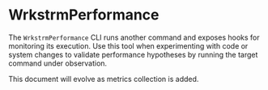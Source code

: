 # WrkstrmPerformance

The `WrkstrmPerformance` CLI runs another command and exposes hooks for monitoring its execution.
Use this tool when experimenting with code or system changes to validate performance hypotheses by
running the target command under observation.

This document will evolve as metrics collection is added.

